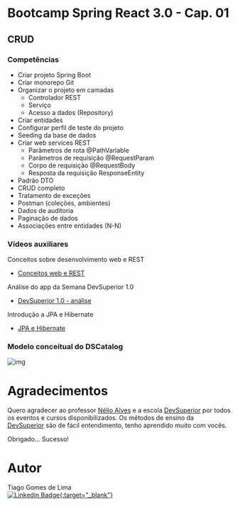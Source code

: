 # Bootcamp Spring React 3.0 - Cap. 01

## CRUD



### Competências

- Criar projeto Spring Boot
- Criar monorepo Git
- Organizar o projeto em camadas
  * Controlador REST
  * Serviço
  * Acesso a dados (Repository)
- Criar entidades
- Configurar perfil de teste do projeto
- Seeding da base de dados
- Criar web services REST
  * Parâmetros de rota @PathVariable
  * Parâmetros de requisição @RequestParam
  * Corpo de requisição @RequestBody
  * Resposta da requisição ResponseEntity<T>
- Padrão DTO
- CRUD completo
- Tratamento de exceções
- Postman (coleções, ambientes)
- Dados de auditoria
- Paginação de dados
- Associações entre entidades (N-N)

### Vídeos auxiliares

Conceitos sobre desenvolvimento web e REST

- [Conceitos web e REST](https://www.youtube.com/watch?v=b8uLFfzcVQ8)

Análise do app da Semana DevSuperior 1.0

- [DevSuperior 1.0 - análise](https://www.youtube.com/watch?v=PfYifUFmXk8)

Introdução a JPA e Hibernate

- [JPA e Hibernate](https://www.youtube.com/watch?v=CAP1IPgeJkw)

### Modelo conceitual do DSCatalog

![img](https://lh5.googleusercontent.com/7JPGI3iCFnQAPvXkVSHLGXLy5S1iJi1gZAfVG_Mrnz7YP7j1vt2ti6pk1dTG_HeSS5JK1cpftJHzDRdtuKLueYuU_ykYFDR8oJk0jT28Hcy9dRfDsX8KJKfhJVoOImOXc_LnyJKT)



# Agradecimentos

Quero agradecer ao professor [Nélio Alves](https://github.com/acenelio "acenelio") e a escola [DevSuperior](https://devsuperior.com.br/ "Site da DevSuperior") por todos os eventos e cursos disponibilizados. Os métodos de ensino da [DevSuperior](https://devsuperior.com.br/ "Site da DevSuperior") são de fácil entendimento, tenho aprendido muito com vocês.

Obrigado...
Sucesso!

# Autor

Tiago Gomes de Lima<br>
[![Linkedin Badge](https://img.shields.io/badge/Tiago_Gomes-blue?style=flat-square&logo=Linkedin&logoColor=white&link=https://www.linkedin.com/in/tiago-gomes187/){:target="_blank"}](https://www.linkedin.com/in/tiago-gomes187/) 
